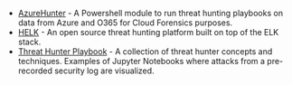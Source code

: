 * [AzureHunter](https://github.com/darkquasar/AzureHunter) - A Powershell module to run threat hunting playbooks on data from Azure and O365 for Cloud Forensics purposes.
* [HELK](https://github.com/Cyb3rWard0g/HELK) - An open source threat hunting platform built on top of the ELK stack.
* [Threat Hunter Playbook](https://threathunterplaybook.com/introduction.html) - A collection of threat hunter concepts and techniques. Examples of Jupyter Notebooks where attacks from a pre-recorded security log are visualized.
